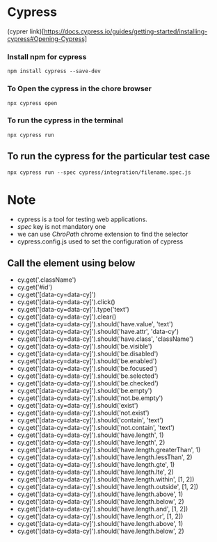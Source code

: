 # Cypress 
(cyprer link)[https://docs.cypress.io/guides/getting-started/installing-cypress#Opening-Cypress]

### Install npm for cypress
``
npm install cypress --save-dev
``
### To Open the cypress in the chore browser
``
npx cypress open
``

### To run the cypress in the terminal
``
npx cypress run
``

## To run the cypress for the particular test case
``
npx cypress run --spec cypress/integration/filename.spec.js
``

# Note
  * cypress is a tool for testing web applications.
  * *spec* key is not mandatory one
  * we can use *ChroPath* chrome extension to find the selector
  * cypress.config.js used to set the configuration of cypress


## Call the element using below
  * cy.get('.className')
  * cy.get('#id')
  * cy.get('[data-cy=data-cy]')
  * cy.get('[data-cy=data-cy]').click()
  * cy.get('[data-cy=data-cy]').type('text')
  * cy.get('[data-cy=data-cy]').clear()
  * cy.get('[data-cy=data-cy]').should('have.value', 'text')
  * cy.get('[data-cy=data-cy]').should('have.attr', 'data-cy')
  * cy.get('[data-cy=data-cy]').should('have.class', 'className')
  * cy.get('[data-cy=data-cy]').should('be.visible')
  * cy.get('[data-cy=data-cy]').should('be.disabled')
  * cy.get('[data-cy=data-cy]').should('be.enabled')
  * cy.get('[data-cy=data-cy]').should('be.focused')
  * cy.get('[data-cy=data-cy]').should('be.selected')
  * cy.get('[data-cy=data-cy]').should('be.checked')
  * cy.get('[data-cy=data-cy]').should('be.empty')
  * cy.get('[data-cy=data-cy]').should('not.be.empty')
  * cy.get('[data-cy=data-cy]').should('exist')
  * cy.get('[data-cy=data-cy]').should('not.exist')
  * cy.get('[data-cy=data-cy]').should('contain', 'text')
  * cy.get('[data-cy=data-cy]').should('not.contain', 'text')
  * cy.get('[data-cy=data-cy]').should('have.length', 1)
  * cy.get('[data-cy=data-cy]').should('have.length', 2)
  * cy.get('[data-cy=data-cy]').should('have.length.greaterThan', 1)
  * cy.get('[data-cy=data-cy]').should('have.length.lessThan', 2)
  * cy.get('[data-cy=data-cy]').should('have.length.gte', 1)
  * cy.get('[data-cy=data-cy]').should('have.length.lte', 2)
  * cy.get('[data-cy=data-cy]').should('have.length.within', [1, 2])
  * cy.get('[data-cy=data-cy]').should('have.length.outside', [1, 2])
  * cy.get('[data-cy=data-cy]').should('have.length.above', 1)
  * cy.get('[data-cy=data-cy]').should('have.length.below', 2)
  * cy.get('[data-cy=data-cy]').should('have.length.and', [1, 2])
  * cy.get('[data-cy=data-cy]').should('have.length.or', [1, 2])
  * cy.get('[data-cy=data-cy]').should('have.length.above', 1)
  * cy.get('[data-cy=data-cy]').should('have.length.below', 2)
